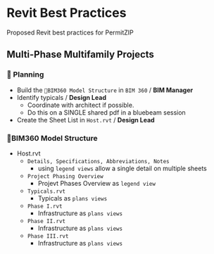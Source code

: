 # Revit Best Practices

Proposed Revit best practices for PermitZIP

## Multi-Phase Multifamily Projects

### 🏁 Planning

- Build the `🗽BIM360 Model Structure` in `BIM 360` / **BIM Manager**
- Identify typicals / **Design Lead**
  - Coordinate with architect if possible.
  - Do this on a SINGLE shared pdf in a bluebeam session
- Create the Sheet List in `Host.rvt` / **Design Lead**

### 🗽BIM360 Model Structure

- Host.rvt
  - `Details, Specifications, Abbreviations, Notes`
    - using `legend views` allow a single detail on multiple sheets
  - `Project Phasing Overview`
    - Projevt Phases Overview as `legend view`
  - `Typicals.rvt`
    - Typicals as `plans views`
  - `Phase I.rvt`
    - Infrastructure as `plans views`
  - `Phase II.rvt`
    - Infrastructure as `plans views`
  - `Phase III.rvt`
    - Infrastructure as `plans views`
